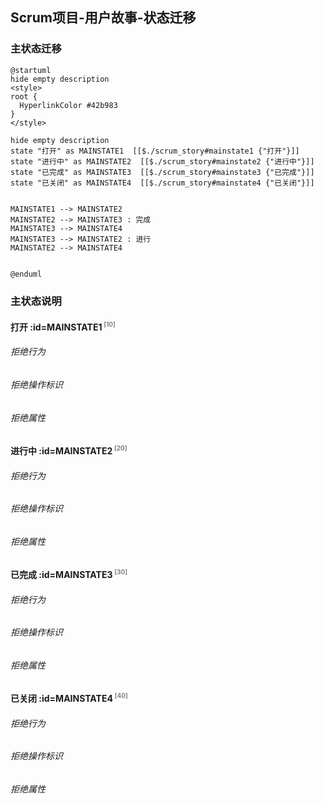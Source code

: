 ## Scrum项目-用户故事-状态迁移 <!-- {docsify-ignore-all} -->

   

### 主状态迁移

```plantuml
@startuml
hide empty description
<style>
root {
  HyperlinkColor #42b983
}
</style>

hide empty description
state "打开" as MAINSTATE1  [[$./scrum_story#mainstate1 {"打开"}]]
state "进行中" as MAINSTATE2  [[$./scrum_story#mainstate2 {"进行中"}]]
state "已完成" as MAINSTATE3  [[$./scrum_story#mainstate3 {"已完成"}]]
state "已关闭" as MAINSTATE4  [[$./scrum_story#mainstate4 {"已关闭"}]]


MAINSTATE1 --> MAINSTATE2
MAINSTATE2 --> MAINSTATE3 : 完成
MAINSTATE3 --> MAINSTATE4
MAINSTATE3 --> MAINSTATE2 : 进行
MAINSTATE2 --> MAINSTATE4


@enduml
```

### 主状态说明

#### 打开 :id=MAINSTATE1<sup class="footnote-symbol"> <font color=gray size=1>[10]</font></sup>

###### 拒绝行为


###### 拒绝操作标识

###### 拒绝属性


#### 进行中 :id=MAINSTATE2<sup class="footnote-symbol"> <font color=gray size=1>[20]</font></sup>

###### 拒绝行为


###### 拒绝操作标识

###### 拒绝属性


#### 已完成 :id=MAINSTATE3<sup class="footnote-symbol"> <font color=gray size=1>[30]</font></sup>

###### 拒绝行为


###### 拒绝操作标识

###### 拒绝属性


#### 已关闭 :id=MAINSTATE4<sup class="footnote-symbol"> <font color=gray size=1>[40]</font></sup>

###### 拒绝行为


###### 拒绝操作标识

###### 拒绝属性

